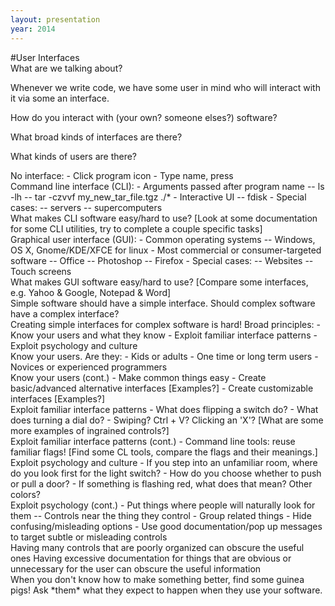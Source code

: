 ```yaml
---
layout: presentation
year: 2014
---
```

<section markdown="block">
	#User Interfaces
</section>

<section markdown="block">
What are we talking about?

Whenever we write code, we have some user in mind who will interact with it via some an interface.

How do you interact with (your own? someone elses?) software?
</section>

<section markdown="block">
What broad kinds of interfaces are there?

What kinds of users are there?
</section>

<section markdown="block">
No interface:
- Click program icon
- Type name, press <enter>
</section>

<section markdown="block">
Command line interface (CLI):
- Arguments passed after program name
-- ls -lh
-- tar -czvvf my_new_tar_file.tgz ./*
- Interactive UI
-- fdisk
- Special cases:
-- servers
-- supercomputers
</section>

<section markdown="block">
What makes CLI software easy/hard to use?
[Look at some documentation for some CLI utilities, try to complete a couple specific tasks]
</section>

<section markdown="block">
Graphical user interface (GUI):
- Common operating systems
-- Windows, OS X, Gnome/KDE/XFCE for linux
- Most commercial or consumer-targeted software
-- Office
-- Photoshop
-- Firefox
- Special cases:
-- Websites
-- Touch screens
</section>

<section markdown="block">
What makes GUI software easy/hard to use?
[Compare some interfaces, e.g. Yahoo & Google, Notepad & Word]
</section>

<section markdown="block">
Simple software should have a simple interface.
Should complex software have a complex interface?
</section>

<section markdown="block">
Creating simple interfaces for complex software is hard!
Broad principles:
- Know your users and what they know
- Exploit familiar interface patterns
- Exploit psychology and culture
</section>

<section markdown="block">
Know your users.  Are they:
- Kids or adults
- One time or long term users
- Novices or experienced programmers
</section>

<section markdown="block">
Know your users (cont.)
- Make common things easy
- Create basic/advanced alternative interfaces [Examples?]
- Create customizable interfaces [Examples?]
</section>

<section markdown="block">
Exploit familiar interface patterns
- What does flipping a switch do?
- What does turning a dial do?
- Swiping? Ctrl + V? Clicking an 'X'?
[What are some more examples of ingrained controls?]
</section>

<section markdown="block">
Exploit familiar interface patterns (cont.)
- Command line tools: reuse familiar flags!
[Find some CL tools, compare the flags and their meanings.]
</section>

<section markdown="block">
Exploit psychology and culture
- If you step into an unfamiliar room, where do you look first for the light switch?
- How do you choose whether to push or pull a door?
- If something is flashing red, what does that mean? Other colors?
</section>

<section markdown="block">
Exploit psychology (cont.)
- Put things where people will naturally look for them
-- Controls near the thing they control
- Group related things
- Hide confusing/misleading options
- Use good documentation/pop up messages to target subtle or misleading controls
</section>

<section markdown="block">
Having many controls that are poorly organized can obscure the useful ones
Having excessive documentation for things that are obvious or unnecessary for the user can obscure the useful information
</section>

<section markdown="block">
When you don't know how to make something better, find some guinea pigs!
Ask *them* what they expect to happen when they use your software.
</section>
